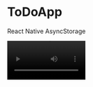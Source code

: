 # ToDoApp
React Native AsyncStorage

<video src='https://github.com/serhatturkmen/ToDoApp/blob/main/appvideo.mp4' width=180/>
